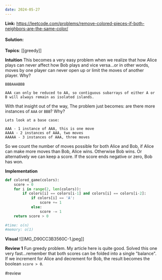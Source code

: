 ```yaml
---
date: 2024-05-27
---
```

**Link:** https://leetcode.com/problems/remove-colored-pieces-if-both-neighbors-are-the-same-color/
#### Solution:

**Topics**: [[greedy]]

**Intuition**
This becomes a very easy problem when we realize that how Alice plays can never affect how Bob plays and vice versa...or in other words, moves by one player can never open up or limit the moves of another player. Why?

```
BBBAAABBB

AAA can only be reduced to AA, so contiguous subarrays of either A or B will always remain as isolated islands.
```

With that insight out of the way, The problem just becomes: are there more instances of `AAA` or `BBB`? Why?

```
Lets look at a base case:

AAA - 1 instance of AAA, this is one move
AAAA - 2 instances of AAA, two moves
AAAAA - 3 instances of AAA, three moves
```

So we count the number of moves possible for both Alice and Bob, if Alice can make more moves than Bob, Alice wins. Otherwise Bob wins. Or alternatively we can keep a score. If the score ends negative or zero, Bob has won.

**Implementation**
```python
def colored_game(colors):
	score = 0
	for i in range(2, len(colors)):
		if colors[i] == colors[i-1] and colors[i] == colors[i-2]:
			if colors[i] == 'A':
				score += 1
			else:
				score -= 1
	return score > 0
	
#time: o(n)
#memory: o(1)
```

**Visual** 
![[IMG_D90CC3B3560C-1.jpeg]]

**Review 1**
Fun greedy problem. My article here is quite good. Solved this one very fast...remember that both scores can be folded into a single "balance". If we increment for Alice and decrement for Bob, the result becomes the boolean `score > 0`. 

#review 


